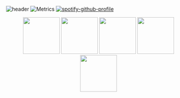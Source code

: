 ![header](https://github.com/Niximkk/Niximkk/assets/85513545/c90586b1-a876-4aae-88d9-d223903ad31c)
![Metrics](https://metrics.lecoq.io/Niximkk?template=classic&base.header=0&base.activity=0&base.community=0&base.repositories=0&base.metadata=0&isocalendar=1&base=header%2C%20activity%2C%20community%2C%20repositories%2C%20metadata&base.indepth=false&base.hireable=false&base.skip=false&isocalendar=false&isocalendar.duration=half-year&config.timezone=Etc%2FGMT%2B3)
[![spotify-github-profile](https://spotify-github-profile.vercel.app/api/view?uid=31fvalpjpvjbbqv4lnxxpycuzisy&cover_image=true&theme=novatorem&show_offline=true&background_color=121212&interchange=false&bar_color=7e00c2&bar_color_cover=true)](https://github.com/kittinan/spotify-github-profile)
<br>
<div align="center">
  <img src="https://media3.giphy.com/media/ln7z2eWriiQAllfVcn/200w.webp" width="100">
  <img src="https://i.giphy.com/media/LMt9638dO8dftAjtco/200.webp" width="100">
  <img src="https://media3.giphy.com/media/kdFc8fubgS31b8DsVu/giphy.webp" width="100">
  <img src="https://i.giphy.com/media/KzJkzjggfGN5Py6nkT/200.webp" width="100">
  <img src="https://i.giphy.com/media/IdyAQJVN2kVPNUrojM/200.webp" width="100">
</div>
